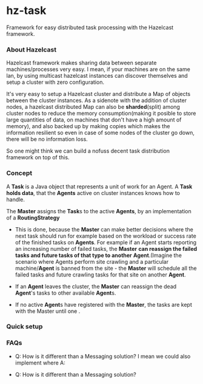 hz-task
=======

Framework for easy distributed task processing with the Hazelcast framework.

### About Hazelcast

Hazelcast framework makes sharing data between separate machines/processes very easy. I mean, if your machines are on the same lan, by using multicast hazelcast instances can discover themselves and setup a cluster with zero configuration.

It's very easy to setup a Hazelcast cluster and distribute a Map of objects between the cluster instances. As a sidenote with the addition of cluster nodes, a hazelcast distributed Map can also be **sharded**(split) among cluster nodes to reduce the memory consumption(making it posible to store large quantities of data, on machines that don't have a high amount of memory), and also backed up by making copies which makes the information resilient so even in case of some nodes of the cluster go down, there will be no information loss. 

So one might think we can build a nofuss decent task distribution framework on top of this.

### Concept

A **Task** is a Java object that represents a unit of work for an Agent. 
A **Task holds data**, that the **Agents** active on cluster instances knows how to handle.   

The **Master** assigns the **Task**s to the active **Agents**, by an implementation of a **RoutingStrategy**
   - This is done, because the **Master** can make better decisions where the next task should run for example based on the workload or success rate of the finished tasks on **Agents**. 
   For example if an Agent starts reporting an increasing number of failed tasks, the **Master** **can reassign the failed tasks and future tasks of that type to another** **Agent**.(Imagine the scenario where Agents perform site crawling and a particular machine/**Agent** is banned from the site - the **Master** will schedule all the failed tasks and future crawling tasks for that site on another **Agent**.  

   - If an **Agent** leaves the cluster, the **Master** can reassign the dead **Agent**'s tasks to other available **Agent**s. 
   - If no active **Agent**s have registered with the **Master**, the tasks are kept with the Master until one . 

### Quick setup


### FAQs
 - Q: How is it different than a Messaging solution? 
    I mean we could also implement where 
   A: 

 - Q: How is it different than a Messaging solution? 
